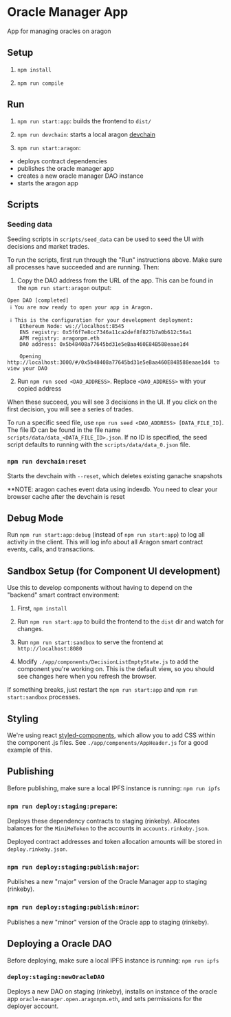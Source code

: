 # Oracle Manager App

App for managing oracles on aragon

## Setup

1. `npm install`

2. `npm run compile`

## Run

1. `npm run start:app`: builds the frontend to `dist/`

2. `npm run devchain`: starts a local aragon [devchain](https://hack.aragon.org/docs/cli-usage.html#aragon-devchain)

3. `npm run start:aragon`:
  * deploys contract dependencies
  * publishes the oracle manager app
  * creates a new oracle manager DAO instance
  * starts the aragon app

## Scripts

### Seeding data

Seeding scripts in `scripts/seed_data` can be used to seed the UI with decisions and market trades.

To run the scripts, first run through the "Run" instructions above. Make sure all processes have succeeded and are running. Then:

1. Copy the DAO address from the URL of the app. This can be found in the `npm run start:aragon` output:

```
Open DAO [completed]
 ℹ You are now ready to open your app in Aragon.

 ℹ This is the configuration for your development deployment:
    Ethereum Node: ws://localhost:8545
    ENS registry: 0x5f6f7e8cc7346a11ca2def8f827b7a0b612c56a1
    APM registry: aragonpm.eth
    DAO address: 0x5b48408a77645bd31e5eBaa460E84B588eaae1d4

    Opening http://localhost:3000/#/0x5b48408a77645bd31e5eBaa460E84B588eaae1d4 to view your DAO
```

2. Run `npm run seed <DAO_ADDRESS>`. Replace `<DAO_ADDRESS>` with your copied address

When these succeed, you will see 3 decisions in the UI. If you click on the first decision, you will see a series of trades.

To run a specific seed file, use `npm run seed <DAO_ADDRESS> [DATA_FILE_ID]`. The file ID can be found in the file name `scripts/data/data_<DATA_FILE_ID>.json`. If no ID is specified, the seed script defaults to running with the `scripts/data/data_0.json` file.

### `npm run devchain:reset`

Starts the devchain with `--reset`, which deletes existing ganache snapshots

**NOTE: aragon caches event data using indexdb. You need to clear your browser cache after the devchain is reset

## Debug Mode

Run `npm run start:app:debug` (instead of `npm run start:app`) to log all activity in the client. This will log info about all Aragon smart contract events, calls, and transactions.

## Sandbox Setup (for Component UI development)

Use this to develop components without having to depend on the "backend" smart contract environment:

1. First, `npm install`

2. Run `npm run start:app` to build the frontend to the `dist` dir and watch for changes.

3. Run `npm run start:sandbox` to serve the frontend at `http://localhost:8080`

4. Modify `./app/components/DecisionListEmptyState.js` to add the component you're working on. This is the default view, so you should see changes here when you refresh the browser.

If something breaks, just restart the `npm run start:app` and `npm run start:sandbox` processes.

## Styling

We're using react [styled-components](https://www.styled-components.com/docs/basics), which allow you to add CSS within the component .js files. See `./app/components/AppHeader.js` for a good example of this.

## Publishing

Before publishing, make sure a local IPFS instance is running: `npm run ipfs`

### `npm run deploy:staging:prepare`:

Deploys these dependency contracts to staging (rinkeby). Allocates balances for the `MiniMeToken` to the accounts in `accounts.rinkeby.json`.

Deployed contract addresses and token allocation amounts will be stored in `deploy.rinkeby.json`.

### `npm run deploy:staging:publish:major`:

Publishes a new "major" version of the Oracle Manager app to staging (rinkeby).

### `npm run deploy:staging:publish:minor`:

Publishes a new "minor" version of the Oracle app to staging (rinkeby).

## Deploying a Oracle DAO

Before deploying, make sure a local IPFS instance is running: `npm run ipfs`

### `deploy:staging:newOracleDAO`

Deploys a new DAO on staging (rinkeby), installs on instance of the oracle app `oracle-manager.open.aragonpm.eth`, and sets permissions for the deployer account.
